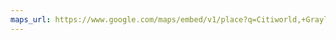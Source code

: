 ```yaml
---
maps_url: https://www.google.com/maps/embed/v1/place?q=Citiworld,+Grayline+ventures,+Arayat,+Mandaluyong,+Metro+Manila,+Philippines&key=AIzaSyBFw0Qbyq9zTFTd-tUY6dZWTgaQzuU17R8
---
```

